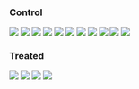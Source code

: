 
### Control
![](Control-Cell1.svg)
![](Control-Cell2.svg)
![](Control-Cell3.svg)
![](Control-Cell4.svg)
![](Control-Cell5.svg)
![](Control-Cell6.svg)
![](Control-Cell7.svg)
![](Control-Cell8.svg)
![](Control-Cell9.svg)
![](Control-Cell10.svg)
![](Control-Cell11.svg)

### Treated
![](Treated-Cell5.svg)
![](Treated-Cell6.svg)
![](Treated-Cell7.svg)
![](Treated-Cell12.svg)